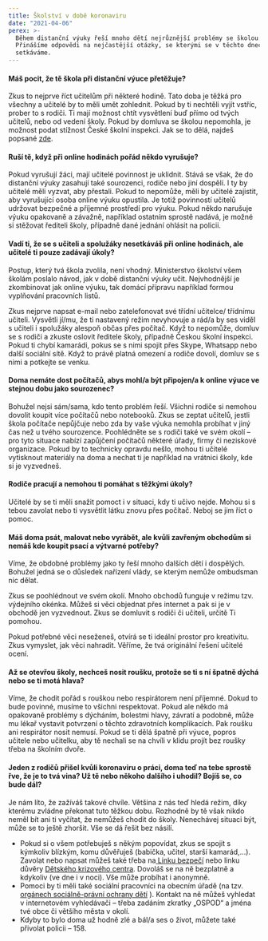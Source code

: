 ```yaml
---
title: Školství v době koronaviru
date: "2021-04-06"
perex: >-
  Během distanční výuky řeší mnoho dětí nejrůznější problémy se školou.
  Přinášíme odpovědi na nejčastější otázky, se kterými se v těchto dnech
  setkáváme.
---
```


<h4>Máš pocit, že tě škola při distanční výuce přetěžuje?</h4><p>Zkus to nejprve říct učitelům při některé hodině. Tato doba je těžká pro všechny a učitelé by to měli umět zohlednit. Pokud by ti nechtěli vyjít vstříc, prober to s rodiči. Ti mají možnost chtít vysvětlení buď přímo od tvých učitelů, nebo od vedení školy. Pokud by domluva se školou nepomohla, je možnost podat stížnost České školní inspekci. Jak se to dělá, najdeš popsané <a href="https://www.csicr.cz/cz/Inspekcni-cinnost-QL/Jak-podavat-stiznosti,-podnety,-petice/Stiznosti,-podnety,-petice" target="_blank">zde</a>.</p><h4>Ruší tě, když při online hodinách pořád někdo vyrušuje?</h4><p>Pokud vyrušují žáci, mají učitelé povinnost je uklidnit. Stává se však, že do distanční výuky zasahují také sourozenci, rodiče nebo jiní dospělí. I ty by učitelé měli vyzvat, aby přestali. Pokud to nepomůže, měli by učitelé zajistit, aby vyrušující osoba online výuku opustila. Je totiž povinností učitelů udržovat bezpečné a příjemné prostředí pro výuku. Pokud někdo narušuje výuku opakovaně a závažně, například ostatním sprostě nadává, je možné si stěžovat řediteli školy, případně dané jednání ohlásit na policii. </p><h4>Vadí ti, že se s učiteli a spolužáky nesetkáváš při online hodinách, ale učitelé ti pouze zadávají úkoly?</h4><p>Postup, který tvá škola zvolila, není vhodný. Ministerstvo školství všem školám poslalo návod, jak v době distanční výuky učit. Nejvhodnější je zkombinovat jak online výuku, tak domácí přípravu například formou vyplňování pracovních listů.</p><p>Zkus nejprve napsat e-mail nebo zatelefonovat své třídní učitelce/ třídnímu učiteli. Vysvětli jí/mu, že ti nastavený režim nevyhovuje a rád/a by ses viděl s učiteli i spolužáky alespoň občas přes počítač. Když to nepomůže, domluv se s rodiči a zkuste oslovit ředitele školy, případně Českou školní inspekci.<br />Pokud ti chybí kamarádi, pokus se s nimi spojit přes Skype, Whatsapp nebo další sociální sítě. Když to právě platná omezení a rodiče dovolí, domluv se s nimi a potkejte se venku.</p><h4>Doma nemáte dost počítačů, abys mohl/a být připojen/a k online výuce ve stejnou dobu jako sourozenec? </h4><p>Bohužel nejsi sám/sama, kdo tento problém řeší. Všichni rodiče si nemohou dovolit koupit více počítačů nebo notebooků. Zkus se zeptat učitelů, jestli škola počítače nepůjčuje nebo zda by vaše výuka nemohla probíhat v jiný čas než u tvého sourozence. Poohlédněte se s rodiči také ve svém okolí – pro tyto situace nabízí zapůjčení počítačů některé úřady, firmy či neziskové organizace. Pokud by to technicky opravdu nešlo, mohou ti učitelé vytisknout materiály na doma a nechat ti je například na vrátnici školy, kde si je vyzvedneš.</p><h4>Rodiče pracují a nemohou ti pomáhat s těžkými úkoly?</h4><p>Učitelé by se ti měli snažit pomoct i v situaci, kdy ti učivo nejde. Mohou si s tebou zavolat nebo ti vysvětlit látku znovu přes počítač. Neboj se jim říct o pomoc.</p><h4>Máš doma psát, malovat nebo vyrábět, ale kvůli zavřeným obchodům si nemáš kde koupit psací a výtvarné potřeby?</h4><p>Víme, že obdobné problémy jako ty řeší mnoho dalších dětí i dospělých. Bohužel jedná se o důsledek nařízení vlády, se kterým nemůže ombudsman nic dělat.</p><p>Zkus se poohlédnout ve svém okolí. Mnoho obchodů funguje v režimu tzv. výdejního okénka. Můžeš si věci objednat přes internet a pak si je v obchodě jen vyzvednout. Zkus se domluvit s rodiči či učiteli, určitě Ti pomohou.</p><p>Pokud potřebné věci neseženeš, otvírá se ti ideální prostor pro kreativitu. Zkus vymyslet, jak věci nahradit. Věříme, že tvá originální řešení učitelé ocení.</p><h4>Až se otevřou školy, nechceš nosit roušku, protože se ti s ní špatně dýchá nebo se ti motá hlava? </h4><p>Víme, že chodit pořád s rouškou nebo respirátorem není příjemné. Dokud to bude povinné, musíme to všichni respektovat. Pokud ale někdo má opakovaně problémy s dýcháním, bolestmi hlavy, závratí a podobně, může mu lékař vystavit potvrzení o těchto zdravotních komplikacích. Pak roušku ani respirátor nosit nemusí. Pokud se ti dělá špatně při výuce, popros učitele nebo učitelku, aby tě nechali se na chvíli v klidu projít bez roušky třeba na školním dvoře.</p><h4>Jeden z rodičů přišel kvůli koronaviru o práci, doma teď na tebe sprostě řve, že je to tvá vina? Už tě nebo někoho dalšího i uhodil? Bojíš se, co bude dál? </h4><p>Je nám líto, že zažíváš takové chvíle. Většina z nás teď hledá režim, díky kterému zvládne překonat tuto těžkou dobu. Rozhodně by tě však nikdo neměl bít ani ti vyčítat, že nemůžeš chodit do školy. Nenechávej situaci být, může se to ještě zhoršit. Vše se dá řešit bez násilí.</p><ul><li>Pokud si o všem potřebuješ s někým popovídat, zkus se spojit s kýmkoliv blízkým, komu důvěřuješ (babička, učitel, starší kamarád,…). Zavolat nebo napsat můžeš také třeba na<a href="https://www.linkabezpeci.cz/" target="_blank"> Linku bezpečí</a> nebo linku důvěry <a href="https://www.ditekrize.cz/pomahame-detem/" target="_blank">Dětského krizového centra</a>. Dovoláš se na ně bezplatně a kdykoliv (ve dne i v noci). Vše může probíhat i anonymně.</li><li>Pomoci by ti měli také sociální pracovníci na obecním úřadě (na tzv. <a title="Otevření do nového okna" href="http://www.pravonadetstvi.cz/deti/tvoje-prava/porusuji-ma-prava/odbor-socialne-pravni-ochrany-deti/" target="_blank">orgánech sociálně-právní ochrany dětí</a> <img alt="" src="typo3/ext/od_linkdesc/icons/external.gif" class="od_linkdesc_icon_external" />). Kontakt na ně můžeš vyhledat v internetovém vyhledávači – třeba zadáním zkratky „OSPOD“ a jména tvé obce či většího města v okolí.</li><li>Kdyby to bylo doma už hodně zlé a bál/a ses o život, můžete také přivolat policii – 158.</li></ul>
